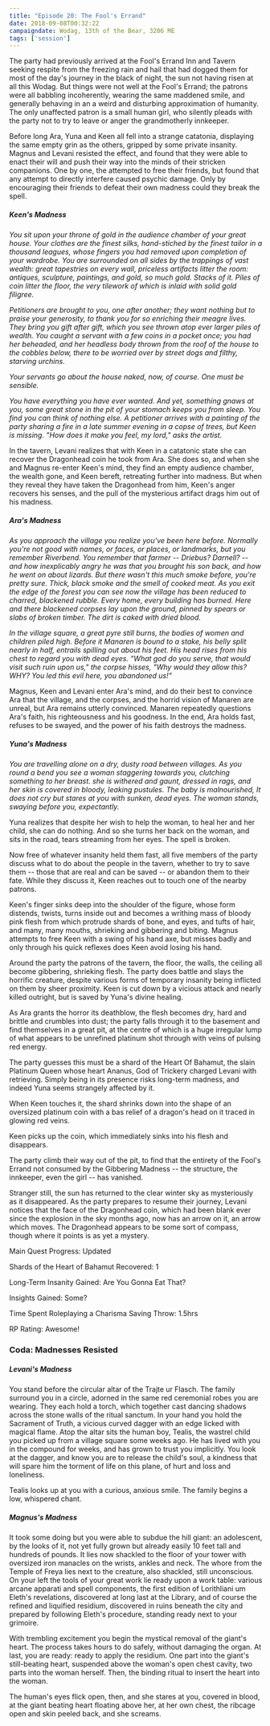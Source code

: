 ```yaml
---
title: "Episode 20: The Fool's Errand"
date: 2018-09-08T00:32:22
campaigndate: Wodag, 13th of the Bear, 3206 ME
tags: ['session']
---
```


The party had previously arrived at the Fool's Errand Inn and Tavern seeking respite from the freezing rain and hail that had dogged them for most of the day's journey in the black of night, the sun not having risen at all this Wodag. But things were not well at the Fool's Errand; the patrons were all babbling incoherently, wearing the same maddened smile, and generally behaving in an a weird and disturbing approximation of humanity. The only unaffected patron is a small human girl, who silently pleads with the party not to try to leave or anger the grandmotherly innkeeper.

Before long Ara, Yuna and Keen all fell into a strange catatonia, displaying the same empty grin as the others, gripped by some private insanity. Magnus and Levani resisted the effect, and found that they were able to enact their will and push their way into the minds of their stricken companions. One by one, the attempted to free their friends, but found that any attempt to directly interfere caused psychic damage. Only by encouraging their friends to defeat their own madness could they break the spell.

##### Keen's Madness

*You sit upon your throne of gold in the audience chamber of your great house. Your clothes are the finest silks, hand-stiched by the finest tailor in a thousand leagues, whose fingers you had removed upon completion of your wardrobe. You are surrounded on all sides by the trappings of vast wealth: great tapestries on every wall, priceless artifacts litter the room: antiques, sculpture, paintings, and gold, so much gold. Stacks of it. Piles of coin litter the floor, the very tilework of which is inlaid with solid gold filigree.*

*Petitioners are brought to you, one after another; they want nothing but to praise your generosity, to thank you for so enriching their meagre lives. They bring you gift after gift, which you see thrown atop ever larger piles of wealth. You caught a servant with a few coins in a pocket once; you had her beheaded, and her headless body thrown from the roof of the house to the cobbles below, there to be worried over by street dogs and filthy, starving urchins.*

*Your servants go about the house naked, now, of course.  One must be sensible.*

*You have everything you have ever wanted. And yet, something gnaws at you, some great stone in the pit of your stomach keeps you from sleep. You find you can think of nothing else. A petitioner arrives with a painting of the party sharing a fire in a late summer evening in a copse of trees, but Keen is missing. "How does it make you feel, my lord," asks the artist.*

In the tavern, Levani realizes that with Keen in a catatonic state she can recover the Dragonhead coin he took from Ara. She does so, and when she and Magnus re-enter Keen's mind, they find an empty audience chamber, the wealth gone, and Keen bereft, retreating further into madness. But when they reveal they have taken the Dragonhead from him, Keen's anger recovers his senses, and the pull of the mysterious artifact drags him out of his madness.

##### Ara's Madness

*As you approach the village you realize you've been here before. Normally you're not good with names, or faces, or places, or landmarks, but you remember Riverbend. You remember that farmer -- Driebus?  Darnell? -- and how inexplicably angry he was that you brought his son back, and how he went on about lizards.  But there wasn't this much smoke before, you're pretty sure. Thick, black smoke and the smell of cooked meat.  As you exit the edge of the forest you can see now the village has been reduced to charred, blackened rubble.  Every home, every building has burned. Here and there blackened corpses lay upon the ground, pinned by spears or slabs of broken timber. The dirt is caked with dried blood.*

*In the village square, a great pyre still burns, the bodies of women and children piled high. Before it Manaren is bound to a stake, his belly split nearly in half, entrails spilling out about his feet. His head rises from his chest to regard you with dead eyes. "What god do you serve, that would visit such ruin upon us," the corpse hisses, "Why would they allow this? WHY? You led this evil here, you abandoned us!"*

Magnus, Keen and Levani enter Ara's mind, and do their best to convince Ara that the village, and the corpses, and the horrid vision of Manaren are unreal, but Ara remains utterly convinced. Manaren repeatedly questions Ara's faith, his righteousness and his goodness. In the end, Ara holds fast, refuses to be swayed, and the power of his faith destroys the madness.

##### Yuna's Madness

*You are travelling alone on a dry, dusty road between villages. As you round a bend you see a woman staggering towards you, clutching something to her breast. she is withered and gaunt, dressed in rags, and her skin is covered in bloody, leaking pustules. The baby is malnourished, It does not cry but stares at you with sunken, dead eyes. The woman stands, swaying before you, expectantly.*

Yuna realizes that despite her wish to help the woman, to heal her and her child, she can do nothing. And so she turns her back on the woman, and sits in the road, tears streaming from her eyes. The spell is broken.

Now free of whatever insanity held them fast, all five members of the party discuss what to do about the people in the tavern, whether to try to save them -- those that are real and can be saved -- or abandon them to their fate. While they discuss it, Keen reaches out to touch one of the nearby patrons.

Keen's finger sinks deep into the shoulder of the figure, whose form distends, twists, turns inside out and becomes a writhing mass of bloody pink flesh from which protrude shards of bone, and eyes, and tufts of hair, and many, many mouths, shrieking and gibbering and biting. Magnus attempts to free Keen with a swing of his hand axe, but misses badly and only through his quick reflexes does Keen avoid losing his hand.

Around the party the patrons of the tavern, the floor, the walls, the ceiling all become gibbering, shrieking flesh. The party does battle and slays the horrific creature, despite various forms of temporary insanity being inflicted on them by sheer proximity. Keen is cut down by a vicious attack and nearly killed outright, but is saved by Yuna's divine healing.

As Ara grants the horror its deathblow, the flesh becomes dry, hard and brittle and crumbles into dust; the party falls through it to the basement and find themselves in a great pit, at the centre of which is a huge irregular lump of what appears to be unrefined platinum shot through with veins of pulsing red energy. 

The party guesses this must be a shard of the Heart Of Bahamut, the slain Platinum Queen whose heart Ananus, God of Trickery charged Levani with retrieving. Simply being in its presence risks long-term madness, and indeed Yuna seems strangely affected by it.

When Keen touches it, the shard shrinks down into the shape of an oversized platinum coin with a bas relief of a dragon's head on it traced in glowing red veins.

Keen picks up the coin, which immediately sinks into his flesh and disappears.

The party climb their way out of the pit, to find that the entirety of the Fool's Errand not consumed by the Gibbering Madness -- the structure, the innkeeper, even the girl -- has vanished.

Stranger still, the sun has returned to the clear winter sky as mysteriously as it disappeared. As the party prepares to resume their journey, Levani notices that the face of the Dragonhead coin, which had been blank ever since the explosion in the sky months ago, now has an arrow on it, an arrow which moves. The Dragonhead appears to be some sort of compass, though where it points is as yet a mystery.


Main Quest Progress: Updated

Shards of the Heart of Bahamut Recovered: 1

Long-Term Insanity Gained: Are You Gonna Eat That?

Insights Gained: Some?

Time Spent Roleplaying a Charisma Saving Throw: 1.5hrs

RP Rating: Awesome!


### Coda: Madnesses Resisted

##### Levani's Madness

You stand before the circular altar of the Trajte ur Flasch. The family surround you in a circle, adorned in the same red ceremonial robes you are wearing. They each hold a torch, which together cast dancing shadows across the stone walls of the ritual sanctum. In your hand you hold the Sacrament of Truth, a vicious curved dagger with an edge licked with magical flame. Atop the altar sits the human boy, Tealis, the wastrel child you picked up from a village square some weeks ago. He has lived with you in the compound for weeks, and has grown to trust you implicitly. You look at the dagger, and know you are to release the child's soul, a kindness that will spare him the torment of life on this plane, of hurt and loss and loneliness.

Tealis looks up at you with a curious, anxious smile. The family begins a low, whispered chant.


##### Magnus's Madness

It took some doing but you were able to subdue the hill giant: an adolescent, by the looks of it, not yet fully grown but already easily 10 feet tall and hundreds of pounds. It lies now shackled to the floor of your tower with oversized iron manacles on the wrists, ankles and neck. The whore from the Temple of Freya lies next to the creature, also shackled, still unconscious. On your left the tools of your great work lie ready upon a work table: various arcane apparati and spell components, the first edition of Lorithliani um Eleth's revelations, discovered at long last at the Library, and of course the refined and liquified residium, discovered in ruins beneath the city and prepared by following Eleth's procedure, standing ready next to your grimoire.

With trembling excitement you begin the mystical removal of the giant's heart. The process takes hours to do safely, without damaging the organ. At last, you are ready: ready to apply the residium. One part into the giant's still-beating heart, suspended above the woman's open chest cavity, two parts into the woman herself. Then, the binding ritual to insert the heart into the woman.

The human's eyes flick open, then, and she stares at you, covered in blood, at the giant beating heart floating above her, at her own chest, the ribcage open and skin peeled back, and she screams.

